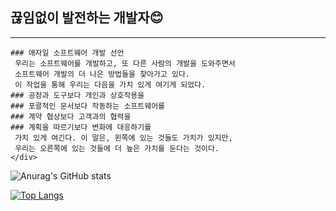## 끊임없이 발전하는 개발자😊
---
```
### 애자일 소프트웨어 개발 선언
 우리는 소프트웨어를 개발하고, 또 다른 사람의 개발을 도와주면서
 소프트웨어 개발의 더 나은 방법들을 찾아가고 있다.
 이 작업을 통해 우리는 다음을 가치 있게 여기게 되었다.
### 공정과 도구보다 개인과 상호작용을
### 포괄적인 문서보다 작동하는 소프트웨어를
### 계약 협상보다 고객과의 협력을
### 계획을 따르기보다 변화에 대응하기를
 가치 있게 여긴다. 이 말은, 왼쪽에 있는 것들도 가치가 있지만,
 우리는 오른쪽에 있는 것들에 더 높은 가치를 둔다는 것이다.
</div>
```

<!--
**https://github.com/anuraghazra/github-readme-stats/blob/master/docs/readme_kr.md
**Hooneats/Hooneats** is a ✨ _special_ ✨ repository because its `README.md` (this file) appears on your GitHub profile.

Here are some ideas to get you started:

- 🔭 I’m currently working on ...
- 🌱 I’m currently learning ...
- 👯 I’m looking to collaborate on ...
- 🤔 I’m looking for help with ...
- 💬 Ask me about ...
- 📫 How to reach me: ...
- 😄 Pronouns: ...
- ⚡ Fun fact: ...
-->

<!-- 총 커밋 수에 비공개 기여도 (private contribs) 수 추가하기 -->
<!-- 아이콘 표시하기 -->
![Anurag's GitHub stats](https://github-readme-stats.vercel.app/api?username=Hooneats&show_icons=true&count_private=true&hide=contribs,prs)

[![Top Langs](https://github-readme-stats.vercel.app/api/top-langs/?username=Hooneats&layout=compact&hide=TeX,css,html)](https://github.com/Hooneats)






